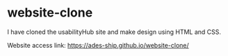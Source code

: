 # website-clone
I have cloned the usabilityHub site and make design using HTML and CSS.

Website access link: https://ades-ship.github.io/website-clone/
